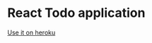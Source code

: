 React Todo application
=====================

[Use it on heroku](http://safe-beyond-99488.herokuapp.com/)
